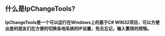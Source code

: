## 什么是IpChangeTools?
#### IpChangeTools是一个可以运行在Windows上的基于C# WIN32项目，可以方便出差的朋友们在方便的切换各地系统的IP设置，免去忘记，输入繁琐的烦恼。